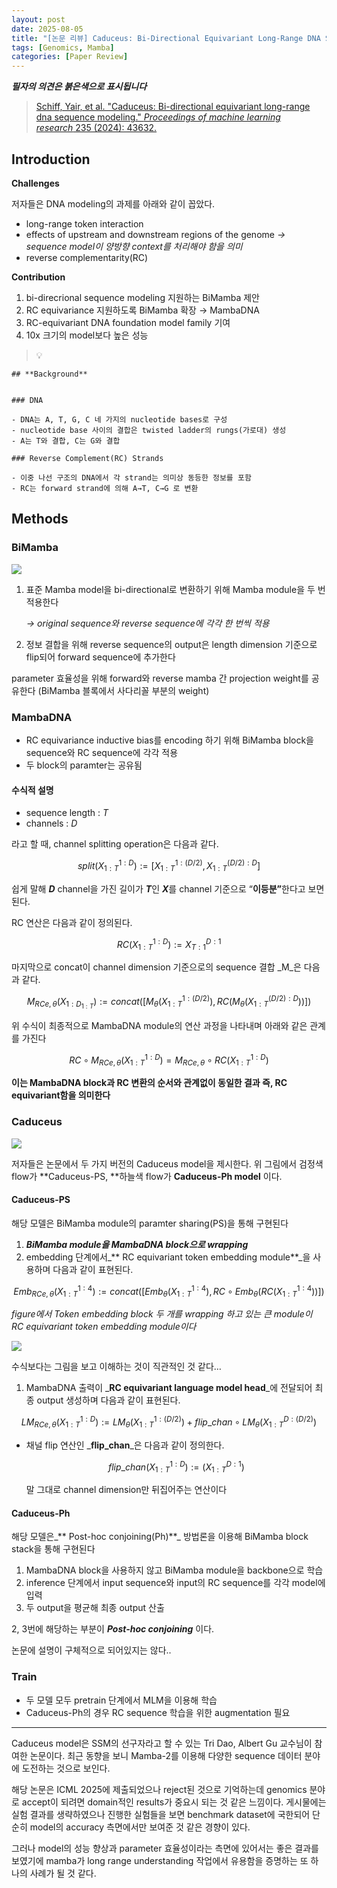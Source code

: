 ```yaml
---
layout: post
date: 2025-08-05
title: "[논문 리뷰] Caduceus: Bi-Directional Equivariant Long-Range DNA Sequence Modeling"
tags: [Genomics, Mamba]
categories: [Paper Review]
---
```


<span class="notion-red">_**필자의 의견은 붉은색으로 표시됩니다**_</span>


> [Schiff, Yair, et al. "Caduceus: Bi-directional equivariant long-range dna sequence modeling." ](https://pmc.ncbi.nlm.nih.gov/articles/PMC12189541/)[_Proceedings of machine learning research_](https://pmc.ncbi.nlm.nih.gov/articles/PMC12189541/)[ 235 (2024): 43632.](https://pmc.ncbi.nlm.nih.gov/articles/PMC12189541/)



## Introduction


**Challenges**


저자들은 DNA modeling의 과제를 아래와 같이 꼽았다.

- long-range token interaction
- effects of upstream and downstream regions of the genome 
_→ sequence model이 양방향 context를 처리해야 함을 의미_
- reverse complementarity(RC)

**Contribution**

1. bi-direcrional sequence modeling 지원하는 BiMamba 제안
1. RC equivariance 지원하도록 BiMamba 확장 → MambaDNA
1. RC-equivariant DNA foundation model family 기여
1. 10x 크기의 model보다 높은 성능

> 💡 


	## **Background**


	### DNA

	- DNA는 A, T, G, C 네 가지의 nucleotide bases로 구성
	- nucleotide base 사이의 결합은 twisted ladder의 rungs(가로대) 생성
	- A는 T와 결합, C는 G와 결합

	### Reverse Complement(RC) Strands

	- 이중 나선 구조의 DNA에서 각 strand는 의미상 동등한 정보를 포함
	- RC는 forward strand에 의해 A→T, C→G 로 변환


## Methods



### BiMamba


![](https://prod-files-secure.s3.us-west-2.amazonaws.com/542b861c-36a8-4051-84e5-8804b6728dba/2c247d59-7815-4980-99f0-8f0d21f445a7/image.png?X-Amz-Algorithm=AWS4-HMAC-SHA256&X-Amz-Content-Sha256=UNSIGNED-PAYLOAD&X-Amz-Credential=ASIAZI2LB4663VCPMBB2%2F20250816%2Fus-west-2%2Fs3%2Faws4_request&X-Amz-Date=20250816T200058Z&X-Amz-Expires=3600&X-Amz-Security-Token=IQoJb3JpZ2luX2VjEDQaCXVzLXdlc3QtMiJHMEUCIQDdoa45wYCLNA4R2RFD6y8WC45hXR6lY0Kb2TURzyOVxwIgRIOMpuMJMTHAintj7Xvf6K0QGmcKdK6jTa4o9ltY26Mq%2FwMIfRAAGgw2Mzc0MjMxODM4MDUiDKY0rG%2FlRXLGv%2BZ6mSrcA6%2Br2PPMiYEMFMT6KJ4JrIq2MGbs3Rcl2E9mXomwW7O4cKrDJdQHdi3lU4quViT5Q%2Bdsh8bJ7W3siur84Fc7pWzWRuNppinbQuvONGW0Ux1sZkTnVshPVFXvHar4t1oYgdQSmQEcllyj7rSH5MCKKoiuX8muxwCVsKUEApy1O9tz1NBln9JuuxsZqDE320uOM7pJ2IYrqdthlknOYR%2Fh6ePkCdd9AENjXb987ILkBL9gyb5qeZKQ3VN%2Fg2IzXJX5Td8tdpUwrWlWIgJNt1lwTsRLjWvQOGWlAXOM2s0tjNBgBEpxuKCt1%2BI0xr6Ycen3oQcrMrsRSu4k2ORJNEZnCDYLiEQUhqRuJIl3T74d8HYR5Y6Z7cbODkJtKC%2BtF%2Fv%2FmUanMHecNzGQ%2BGN%2BOvpHIEoryT2BmJ2IHiuL7vuzZoqZ2rYdN%2BXlobB6du%2F9oyQPHlJMHxO4KEwfLwzGh4KbJ%2F%2Bngal4kmpzHFvejiDNd6hIbwWFm9N1mB15ZlRYx9EFRAMVMxN8KodARUOFMs%2BgxUhi8x60ljM7w443VyMse5TCzbYfqbwJWn%2FhrdOTOTT2uLAsgPfG1o6PEm1ollP573X5TbZ9sEnXN%2Ba%2BsLVRyT4kmOQyiaq0CoS6PlW8MKW9g8UGOqUBezkCmDZ1nG2wv1TcPXf5869%2F3td87zs6bdyp5KO4qtm2hwKTCsjldqzp5R8TFe3oEber1B5UCV8MJ%2BPSXuQj66hf%2F%2B77LX6iepC6n%2BGne9YBOIPBsM%2FNVcirX0ul6Be5fkoPOCEH9AFiUiAdhnf8BzcFMGKHU2Rc0hM7gulunPjMTvhDh%2BrVhN1xjrCU5WecljD9AHqfR5mYVzKwtF1zMyGgnoyU&X-Amz-Signature=d151ec2553af4e3a144efb7b70ceffe53e4558eed8adbcf712b66586c244e3fe&X-Amz-SignedHeaders=host&x-amz-checksum-mode=ENABLED&x-id=GetObject)

1. 표준 Mamba model을 bi-directional로 변환하기 위해 Mamba module을 두 번 적용한다

	_→ original sequence와 reverse sequence에 각각 한 번씩 적용_

1. 정보 결합을 위해 reverse sequence의 output은 length dimension 기준으로 flip되어 forward sequence에 추가한다

parameter 효율성을 위해 forward와 reverse mamba 간 projection weight를 공유한다 (BiMamba 블록에서 사다리꼴 부분의 weight)



### MambaDNA

- RC equivariance inductive bias를 encoding 하기 위해 BiMamba block을 sequence와 RC sequence에 각각 적용
- 두 block의 paramter는 공유됨


#### 수식적 설명

- sequence length : _T_
- channels : _D_

라고 할 때,  channel splitting operation은 다음과 같다.


$$
split(X^{1:D}_{1:T}):=[X^{1:(D/2)}_{1:T},X^{(D/2):D}_{1:T}]
$$


<span class="notion-red">쉽게 말해 </span><span class="notion-red">_**D**_</span><span class="notion-red"> channel을 가진 길이가 </span><span class="notion-red">_**T**_</span><span class="notion-red">인 </span><span class="notion-red">_**X**_</span><span class="notion-red">를 channel 기준으로 “</span><span class="notion-red">**이등분”**</span><span class="notion-red">한다고 보면 된다.</span>


RC 연산은 다음과 같이 정의된다.


$$
RC(X^{1:D}_{1:T}):=X^{D:1}_{T:1}
$$


마지막으로 concat이 channel dimension 기준으로의 sequence 결합 _M_은 다음과 같다.


$$
M_{RCe,\theta}(X_{1:D_{1:T}}):=concat([M_{\theta}(X^{1:(D/2)}_{1:T}),RC(M_{\theta}(X^{(D/2):D}_{1:T}))])
$$


위 수식이 최종적으로 MambaDNA module의 연산 과정을 나타내며 아래와 같은 관계를 가진다


$$
RC\circ M_{RCe,\theta}(X^{1:D}_{1:T}) = M_{RCe,\theta} \circ RC(X^{1:D}_{1:T})
$$


**이는 MambaDNA block과 RC 변환의 순서와 관계없이 동일한 결과 즉, RC equivariant함을 의미한다**



### Caduceus


![](https://prod-files-secure.s3.us-west-2.amazonaws.com/542b861c-36a8-4051-84e5-8804b6728dba/f94a60d7-8145-473b-aef9-7c68d3ec604a/image.png?X-Amz-Algorithm=AWS4-HMAC-SHA256&X-Amz-Content-Sha256=UNSIGNED-PAYLOAD&X-Amz-Credential=ASIAZI2LB4663VCPMBB2%2F20250816%2Fus-west-2%2Fs3%2Faws4_request&X-Amz-Date=20250816T200058Z&X-Amz-Expires=3600&X-Amz-Security-Token=IQoJb3JpZ2luX2VjEDQaCXVzLXdlc3QtMiJHMEUCIQDdoa45wYCLNA4R2RFD6y8WC45hXR6lY0Kb2TURzyOVxwIgRIOMpuMJMTHAintj7Xvf6K0QGmcKdK6jTa4o9ltY26Mq%2FwMIfRAAGgw2Mzc0MjMxODM4MDUiDKY0rG%2FlRXLGv%2BZ6mSrcA6%2Br2PPMiYEMFMT6KJ4JrIq2MGbs3Rcl2E9mXomwW7O4cKrDJdQHdi3lU4quViT5Q%2Bdsh8bJ7W3siur84Fc7pWzWRuNppinbQuvONGW0Ux1sZkTnVshPVFXvHar4t1oYgdQSmQEcllyj7rSH5MCKKoiuX8muxwCVsKUEApy1O9tz1NBln9JuuxsZqDE320uOM7pJ2IYrqdthlknOYR%2Fh6ePkCdd9AENjXb987ILkBL9gyb5qeZKQ3VN%2Fg2IzXJX5Td8tdpUwrWlWIgJNt1lwTsRLjWvQOGWlAXOM2s0tjNBgBEpxuKCt1%2BI0xr6Ycen3oQcrMrsRSu4k2ORJNEZnCDYLiEQUhqRuJIl3T74d8HYR5Y6Z7cbODkJtKC%2BtF%2Fv%2FmUanMHecNzGQ%2BGN%2BOvpHIEoryT2BmJ2IHiuL7vuzZoqZ2rYdN%2BXlobB6du%2F9oyQPHlJMHxO4KEwfLwzGh4KbJ%2F%2Bngal4kmpzHFvejiDNd6hIbwWFm9N1mB15ZlRYx9EFRAMVMxN8KodARUOFMs%2BgxUhi8x60ljM7w443VyMse5TCzbYfqbwJWn%2FhrdOTOTT2uLAsgPfG1o6PEm1ollP573X5TbZ9sEnXN%2Ba%2BsLVRyT4kmOQyiaq0CoS6PlW8MKW9g8UGOqUBezkCmDZ1nG2wv1TcPXf5869%2F3td87zs6bdyp5KO4qtm2hwKTCsjldqzp5R8TFe3oEber1B5UCV8MJ%2BPSXuQj66hf%2F%2B77LX6iepC6n%2BGne9YBOIPBsM%2FNVcirX0ul6Be5fkoPOCEH9AFiUiAdhnf8BzcFMGKHU2Rc0hM7gulunPjMTvhDh%2BrVhN1xjrCU5WecljD9AHqfR5mYVzKwtF1zMyGgnoyU&X-Amz-Signature=c3984942049656fe41dc07ae1de9169cfb61827b2cc41d49fdbaf4fbd7c1266f&X-Amz-SignedHeaders=host&x-amz-checksum-mode=ENABLED&x-id=GetObject)


저자들은 논문에서 두 가지 버전의 Caduceus model을 제시한다. 위 그림에서 검정색 flow가 **Caduceus-PS, **하늘색 flow가 **Caduceus-Ph model** 이다.



#### Caduceus-PS


해당 모델은 BiMamba module의 paramter sharing(PS)을 통해 구현된다

1. _**BiMamba module을 MambaDNA block으로 wrapping**_
1. embedding 단계에서_** RC equivariant token embedding module**_을 사용하며 다음과 같이 표현된다.

$$
Emb_{RCe,\theta}(X^{1:4}_{1:T}):=concat([Emb_{\theta}(X^{1:4}_{1:T}),RC \circ Emb_{\theta}(RC(X^{1:4}_{1:T}))])
$$


_figure에서 Token embedding block 두 개를 wrapping 하고 있는 큰 module이 RC equivariant token embedding module이다_


![](https://prod-files-secure.s3.us-west-2.amazonaws.com/542b861c-36a8-4051-84e5-8804b6728dba/b175e4da-71eb-4e91-8c23-a06dabe673c9/image.png?X-Amz-Algorithm=AWS4-HMAC-SHA256&X-Amz-Content-Sha256=UNSIGNED-PAYLOAD&X-Amz-Credential=ASIAZI2LB4663VCPMBB2%2F20250816%2Fus-west-2%2Fs3%2Faws4_request&X-Amz-Date=20250816T200058Z&X-Amz-Expires=3600&X-Amz-Security-Token=IQoJb3JpZ2luX2VjEDQaCXVzLXdlc3QtMiJHMEUCIQDdoa45wYCLNA4R2RFD6y8WC45hXR6lY0Kb2TURzyOVxwIgRIOMpuMJMTHAintj7Xvf6K0QGmcKdK6jTa4o9ltY26Mq%2FwMIfRAAGgw2Mzc0MjMxODM4MDUiDKY0rG%2FlRXLGv%2BZ6mSrcA6%2Br2PPMiYEMFMT6KJ4JrIq2MGbs3Rcl2E9mXomwW7O4cKrDJdQHdi3lU4quViT5Q%2Bdsh8bJ7W3siur84Fc7pWzWRuNppinbQuvONGW0Ux1sZkTnVshPVFXvHar4t1oYgdQSmQEcllyj7rSH5MCKKoiuX8muxwCVsKUEApy1O9tz1NBln9JuuxsZqDE320uOM7pJ2IYrqdthlknOYR%2Fh6ePkCdd9AENjXb987ILkBL9gyb5qeZKQ3VN%2Fg2IzXJX5Td8tdpUwrWlWIgJNt1lwTsRLjWvQOGWlAXOM2s0tjNBgBEpxuKCt1%2BI0xr6Ycen3oQcrMrsRSu4k2ORJNEZnCDYLiEQUhqRuJIl3T74d8HYR5Y6Z7cbODkJtKC%2BtF%2Fv%2FmUanMHecNzGQ%2BGN%2BOvpHIEoryT2BmJ2IHiuL7vuzZoqZ2rYdN%2BXlobB6du%2F9oyQPHlJMHxO4KEwfLwzGh4KbJ%2F%2Bngal4kmpzHFvejiDNd6hIbwWFm9N1mB15ZlRYx9EFRAMVMxN8KodARUOFMs%2BgxUhi8x60ljM7w443VyMse5TCzbYfqbwJWn%2FhrdOTOTT2uLAsgPfG1o6PEm1ollP573X5TbZ9sEnXN%2Ba%2BsLVRyT4kmOQyiaq0CoS6PlW8MKW9g8UGOqUBezkCmDZ1nG2wv1TcPXf5869%2F3td87zs6bdyp5KO4qtm2hwKTCsjldqzp5R8TFe3oEber1B5UCV8MJ%2BPSXuQj66hf%2F%2B77LX6iepC6n%2BGne9YBOIPBsM%2FNVcirX0ul6Be5fkoPOCEH9AFiUiAdhnf8BzcFMGKHU2Rc0hM7gulunPjMTvhDh%2BrVhN1xjrCU5WecljD9AHqfR5mYVzKwtF1zMyGgnoyU&X-Amz-Signature=8863cc2b4c094546fec6d8a5d3d754b0335871bf5608748ac5ceee40ed12fefa&X-Amz-SignedHeaders=host&x-amz-checksum-mode=ENABLED&x-id=GetObject)


<span class="notion-red">수식보다는 그림을 보고 이해하는 것이 직관적인 것 같다…</span>

1. MambaDNA 출력이 _**RC equivariant language model head**_에 전달되어 최종 output 생성하며 다음과 같이 표현된다.

$$
LM_{RCe,\theta}(X^{1:D}_{1:T}):= LM_{\theta}(X^{1:(D/2)}_{1:T})+flip\_chan\circ LM_{\theta}(X^{D:(D/2)}_{1:T})
$$

- 채널 flip 연산인 _**flip\_chan**_은 다음과 같이 정의한다.

	$$
	flip\_chan(X^{1:D}_{1:T}):=(X^{D:1}_{1:T})
	$$


	말 그대로 channel dimension만 뒤집어주는 연산이다



#### Caduceus-Ph


해당 모델은_** Post-hoc conjoining(Ph)**_ 방법론을 이용해 BiMamba block stack을 통해 구현된다

1. MambaDNA block을 사용하지 않고 BiMamba module을 backbone으로 학습
1. inference 단계에서 input sequence와 input의 RC sequence를 각각 model에 입력
1. 두 output을 평균해 최종 output 산출

2, 3번에 해당하는 부분이 _**Post-hoc conjoining**_ 이다.


<span class="notion-red">논문에 설명이 구체적으로 되어있지는 않다..</span>



### Train

- 두 모델 모두 pretrain 단계에서 MLM을 이용해 학습
- Caduceus-Ph의 경우 RC sequence 학습을 위한 augmentation 필요

---


<span class="notion-red">Caduceus model은 SSM의 선구자라고 할 수 있는 Tri Dao, Albert Gu 교수님이 참여한 논문이다. 최근 동향을 보니 Mamba-2를 이용해 다양한 sequence 데이터 분야에 도전하는 것으로 보인다.</span>


<span class="notion-red">해당 논문은 ICML 2025에 제출되었으나 reject된 것으로 기억하는데 genomics 분야로 accept이 되려면 domain적인 results가 중요시 되는 것 같은 느낌이다. 게시물에는 실험 결과를 생략하였으나 진행한 실험들을 보면 benchmark dataset에 국한되어 단순히 model의 accuracy 측면에서만 보여준 것 같은 경향이 있다.</span>


<span class="notion-red">그러나 model의 성능 향상과 parameter 효율성이라는 측면에 있어서는 좋은 결과를 보였기에 mamba가 long range understanding 작업에서 유용함을 증명하는 또 하나의 사례가 될 것 같다.</span>

